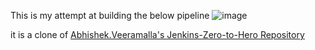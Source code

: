 This is my attempt at building the below pipeline 
![image](https://github.com/user-attachments/assets/85d738d2-cf0b-4d2c-864e-8f683d3ed258)


it is a clone of [Abhishek.Veeramalla's Jenkins-Zero-to-Hero Repository](https://github.com/iam-veeramalla/Jenkins-Zero-To-Hero/tree/main)

